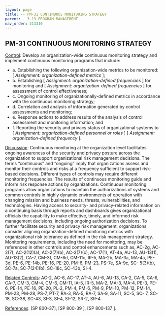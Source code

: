 ```yaml
---
layout: page
title: -- PM-31 CONTINUOUS MONITORING STRATEGY 
parent: . 3.13 PROGRAM MANAGEMENT 
nav_order: 313310 
---
```


## PM-31 CONTINUOUS MONITORING STRATEGY

<ins>Control</ins>: Develop an organization-wide continuous monitoring strategy and implement continuous monitoring programs that include:
* a. Establishing the following organization-wide metrics to be monitored: [ _Assignment: organization-defined metrics_ ];
* b. Establishing [ _Assignment: organization-defined frequencies_ ] for monitoring and [ _Assignment: organization-defined frequencies_ ] for assessment of control effectiveness;
* c. Ongoing monitoring of organizationally-defined metrics in accordance with the continuous monitoring strategy;
* d. Correlation and analysis of information generated by control assessments and monitoring;
* e. Response actions to address results of the analysis of control assessment and monitoring information; and
* f. Reporting the security and privacy status of organizational systems to [ _Assignment: organization-defined personnel or roles_ ] [ _Assignment: organization-defined frequency_ ].

<ins>Discussion</ins>: Continuous monitoring at the organization level facilitates ongoing awareness of the security and privacy posture across the organization to support organizational risk management decisions. The terms “continuous” and “ongoing” imply that organizations assess and monitor their controls and risks at a frequency sufficient to support risk-based decisions. Different types of controls may require different monitoring frequencies. The results of continuous monitoring guide and inform risk response actions by organizations. Continuous monitoring programs allow organizations to maintain the authorizations of systems and common controls in highly dynamic environments of operation with changing mission and business needs, threats, vulnerabilities, and technologies. Having access to security- and privacy-related information on a continuing basis through reports and dashboards gives organizational officials the capability to make effective, timely, and informed risk management decisions, including ongoing authorization decisions. To further facilitate security and privacy risk management, organizations consider aligning organization-defined monitoring metrics with organizational risk tolerance as defined in the risk management strategy. Monitoring requirements, including the need for monitoring, may be referenced in other controls and control enhancements such as, AC-2g, AC-2(7), AC-2(12)(a), AC-2(7)(b), AC-2(7)(c), AC-17(1), AT-4a, AU-13, AU-13(1), AU-13(2), CA-7, CM-3f, CM-6d, CM-11c, IR-5, MA-2b, MA-3a, MA-4a, PE-3d, PE-6, PE-14b, PE-16, PE-20, PM-6, PM-23, PS-7e, SA-9c, SC- 5(3)(b), SC-7a, SC-7(24)(b), SC-18c, SC-43b, SI-4.

<ins>Related Controls</ins>: AC-2, AC-6, AC-17, AT-4, AU-6, AU-13, CA-2, CA-5, CA-6, CA-7, CM-3, CM-4, CM-6, CM-11, IA-5, IR-5, MA-2, MA-3, MA-4, PE-3, PE-6, PE-14, PE-16, PE-20, PL-2, PM-4, PM-6, PM-9, PM-10, PM-12, PM-14, PM-23, PM-28, PS-7, PT-7, RA-3, RA-5, RA-7, SA-9, SA-11, SC-5, SC- 7, SC-18, SC-38, SC-43, SI-3, SI-4, SI-12, SR-2, SR-4.
      
<ins>References</ins>: [SP 800-37], [SP 800-39 ], [SP 800-137 ].
